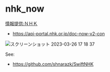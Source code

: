 # nhk_now

[情報提供:ＮＨＫ](https://api-portal.nhk.or.jp/)

- https://api-portal.nhk.or.jp/doc-now-v2-con

![スクリーンショット 2023-03-26 17 18 37](https://user-images.githubusercontent.com/997855/227764279-fa1f2f3c-0281-4ff1-8e1c-deb8be23a2a7.png)

See:

- https://github.com/shnarazk/SwiftNHK
